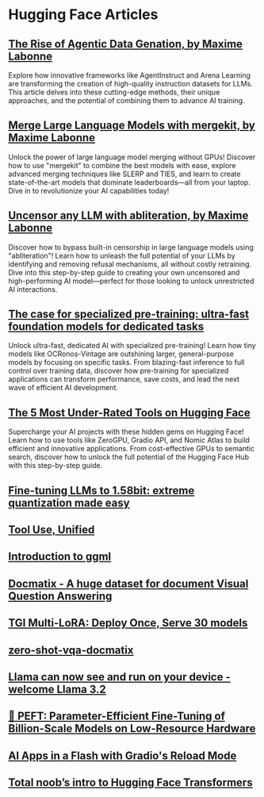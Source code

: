 # Hugging Face Articles
## [The Rise of Agentic Data Genation, by Maxime Labonne](https://huggingface.co/blog/mlabonne/agentic-datagen)

Explore how innovative frameworks like AgentInstruct and Arena Learning are transforming the creation of high-quality instruction datasets for LLMs. This article delves into these cutting-edge methods, their unique approaches, and the potential of combining them to advance AI training.

## [Merge Large Language Models with mergekit, by Maxime Labonne](https://huggingface.co/blog/mlabonne/merge-models)

Unlock the power of large language model merging without GPUs! Discover how to use "mergekit" to combine the best models with ease, explore advanced merging techniques like SLERP and TIES, and learn to create state-of-the-art models that dominate leaderboards—all from your laptop. Dive in to revolutionize your AI capabilities today!

## [Uncensor any LLM with abliteration, by Maxime Labonne](https://huggingface.co/blog/mlabonne/abliteration)

Discover how to bypass built-in censorship in large language models using "abliteration"! Learn how to unleash the full potential of your LLMs by identifying and removing refusal mechanisms, all without costly retraining. Dive into this step-by-step guide to creating your own uncensored and high-performing AI model—perfect for those looking to unlock unrestricted AI interactions.

## [The case for specialized pre-training: ultra-fast foundation models for dedicated tasks](https://huggingface.co/blog/Pclanglais/specialized-pre-training)

Unlock ultra-fast, dedicated AI with specialized pre-training! Learn how tiny models like OCRonos-Vintage are outshining larger, general-purpose models by focusing on specific tasks. From blazing-fast inference to full control over training data, discover how pre-training for specialized applications can transform performance, save costs, and lead the next wave of efficient AI development.

## [The 5 Most Under-Rated Tools on Hugging Face](https://huggingface.co/blog/unsung-heroes)

Supercharge your AI projects with these hidden gems on Hugging Face! Learn how to use tools like ZeroGPU, Gradio API, and Nomic Atlas to build efficient and innovative applications. From cost-effective GPUs to semantic search, discover how to unlock the full potential of the Hugging Face Hub with this step-by-step guide.

## [Fine-tuning LLMs to 1.58bit: extreme quantization made easy](https://huggingface.co/blog/1_58_llm_extreme_quantization)

## [Tool Use, Unified](https://huggingface.co/blog/unified-tool-use)

## [Introduction to ggml](https://huggingface.co/blog/introduction-to-ggml)

## [Docmatix - A huge dataset for document Visual Question Answering](https://huggingface.co/blog/docmatix)

## [TGI Multi-LoRA: Deploy Once, Serve 30 models](https://huggingface.co/blog/multi-lora-serving)

## [zero-shot-vqa-docmatix](https://huggingface.co/blog/zero-shot-vqa-docmatix)

## [Llama can now see and run on your device - welcome Llama 3.2](https://huggingface.co/blog/llama32)

## [🤗 PEFT: Parameter-Efficient Fine-Tuning of Billion-Scale Models on Low-Resource Hardware](https://huggingface.co/blog/peft)

## [AI Apps in a Flash with Gradio's Reload Mode](https://huggingface.co/blog/gradio-reload)

## [Total noob’s intro to Hugging Face Transformers](https://huggingface.co/blog/noob_intro_transformers)
